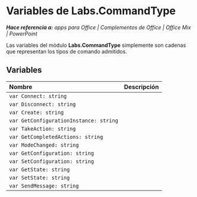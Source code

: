 
# <a name="labs.commandtype-variables"></a>Variables de Labs.CommandType

 _**Hace referencia a:** apps para Office | Complementos de Office | Office Mix | PowerPoint_

Las variables del módulo **Labs.CommandType** simplemente son cadenas que representan los tipos de comando admitidos.

## <a name="variables"></a>Variables


|**Nombre**|**Descripción**|
|:-----|:-----|
| `var Connect: string`||
| `var Disconnect: string`||
| `var Create: string`||
| `var GetConfigurationInstance: string`||
| `var TakeAction: string`||
| `var GetCompletedActions: string`||
| `var ModeChanged: string`||
| `var GetConfiguration: string`||
| `var SetConfiguration: string`||
| `var GetState: string`||
| `var SetState: string`||
| `var SendMessage: string`||

